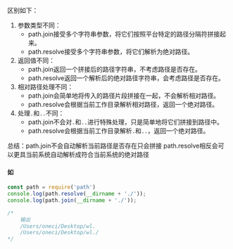 区别如下：

1. 参数类型不同：
   - path.join接受多个字符串参数，将它们按照平台特定的路径分隔符拼接起来。
   - path.resolve接受多个字符串参数，将它们解析为绝对路径。
2. 返回值不同：
   - path.join返回一个拼接后的路径字符串，不考虑路径是否存在。
   - path.resolve返回一个解析后的绝对路径字符串，会考虑路径是否存在。
3. 相对路径处理不同：
   - path.join会简单地将传入的路径片段拼接在一起，不会解析相对路径。
   - path.resolve会根据当前工作目录解析相对路径，返回一个绝对路径。
4. 处理`.`和`..`不同：
   - path.join不会对`.`和`..`进行特殊处理，只是简单地将它们拼接到路径中。
   - path.resolve会根据当前工作目录解析`.`和`..`，返回一个绝对路径。

总结：path.join不会自动解析当前路径是否存在只会拼接  path.resolve相反会可以更具当前系统自动解析成符合当前系统的绝对路径



#### 如

```js
const path = require('path')
console.log(path.resolve(__dirname + './'));
console.log(path.join(__dirname + './'));

/* 
	输出
	/Users/oneci/Desktop/wl.
	/Users/oneci/Desktop/wl./
*/
```

